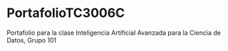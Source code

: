 # PortafolioTC3006C
Portafolio para la clase Inteligencia Artificial Avanzada para la Ciencia de Datos, Grupo 101
